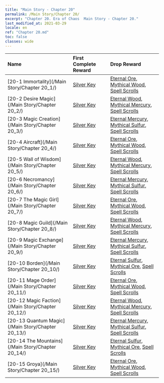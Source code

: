 ```yaml
---
title: "Main Story - Chapter 20"
permalink: /Main Story/Chapter 20/
excerpt: "Chapter 20. Era of Chaos  Main Story - Chapter 20."
last_modified_at: 2021-03-29
locale: en
ref: "Chapter 20.md"
toc: false
classes: wide
---
```


  | Name |  First Complete Reward | Drop Reward |
  |:------------|:------------|:------------| 
  | [20-1 Immortality](/Main Story/Chapter 20_1/) | [Silver Key](/Items/con_693/) | [Eternal Ore](/Items/mat_68/), [Mythical Wood](/Items/mat_62/), [Spell Scrolls](/Items/con_694/) |
  | [20-2 Desire Magic](/Main Story/Chapter 20_2/) | [Silver Key](/Items/con_693/) | [Eternal Wood](/Items/mat_69/), [Mythical Mercury](/Items/mat_63/), [Spell Scrolls](/Items/con_694/) |
  | [20-3 Magic Creation](/Main Story/Chapter 20_3/) | [Silver Key](/Items/con_693/) | [Eternal Mercury](/Items/mat_70/), [Mythical Sulfur](/Items/mat_64/), [Spell Scrolls](/Items/con_694/) |
  | [20-4 Aircraft](/Main Story/Chapter 20_4/) | [Silver Key](/Items/con_693/) | [Eternal Ore](/Items/mat_68/), [Mythical Wood](/Items/mat_62/), [Spell Scrolls](/Items/con_694/) |
  | [20-5 Wall of Wisdom](/Main Story/Chapter 20_5/) | [Silver Key](/Items/con_693/) | [Eternal Wood](/Items/mat_69/), [Mythical Mercury](/Items/mat_63/), [Spell Scrolls](/Items/con_694/) |
  | [20-6 Necromancy](/Main Story/Chapter 20_6/) | [Silver Key](/Items/con_693/) | [Eternal Mercury](/Items/mat_70/), [Mythical Sulfur](/Items/mat_64/), [Spell Scrolls](/Items/con_694/) |
  | [20-7 The Magic Girl](/Main Story/Chapter 20_7/) | [Silver Key](/Items/con_693/) | [Eternal Ore](/Items/mat_68/), [Mythical Wood](/Items/mat_62/), [Spell Scrolls](/Items/con_694/) |
  | [20-8 Magic Guild](/Main Story/Chapter 20_8/) | [Silver Key](/Items/con_693/) | [Eternal Wood](/Items/mat_69/), [Mythical Mercury](/Items/mat_63/), [Spell Scrolls](/Items/con_694/) |
  | [20-9 Magic Exchange](/Main Story/Chapter 20_9/) | [Silver Key](/Items/con_693/) | [Eternal Mercury](/Items/mat_70/), [Mythical Sulfur](/Items/mat_64/), [Spell Scrolls](/Items/con_694/) |
  | [20-10 Borden](/Main Story/Chapter 20_10/) | [Silver Key](/Items/con_693/) | [Eternal Sulfur](/Items/mat_71/), [Mythical Ore](/Items/mat_61/), [Spell Scrolls](/Items/con_694/) |
  | [20-11 Mage Order](/Main Story/Chapter 20_11/) | [Silver Key](/Items/con_693/) | [Eternal Ore](/Items/mat_68/), [Mythical Wood](/Items/mat_62/), [Spell Scrolls](/Items/con_694/) |
  | [20-12 Magic Faction](/Main Story/Chapter 20_12/) | [Silver Key](/Items/con_693/) | [Eternal Wood](/Items/mat_69/), [Mythical Mercury](/Items/mat_63/), [Spell Scrolls](/Items/con_694/) |
  | [20-13 Quantum Magic](/Main Story/Chapter 20_13/) | [Silver Key](/Items/con_693/) | [Eternal Mercury](/Items/mat_70/), [Mythical Sulfur](/Items/mat_64/), [Spell Scrolls](/Items/con_694/) |
  | [20-14 The Mountains](/Main Story/Chapter 20_14/) | [Silver Key](/Items/con_693/) | [Eternal Sulfur](/Items/mat_71/), [Mythical Ore](/Items/mat_61/), [Spell Scrolls](/Items/con_694/) |
  | [20-15 Groya](/Main Story/Chapter 20_15/) | [Silver Key](/Items/con_693/) | [Eternal Ore](/Items/mat_68/), [Mythical Wood](/Items/mat_62/), [Spell Scrolls](/Items/con_694/) |
